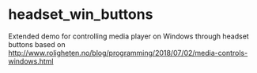 # headset_win_buttons
Extended demo for controlling media player on Windows through headset buttons based on http://www.roligheten.no/blog/programming/2018/07/02/media-controls-windows.html
